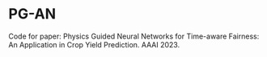 # PG-AN
Code for paper: Physics Guided Neural Networks for Time-aware Fairness: An Application in Crop Yield Prediction. AAAI 2023.
